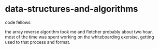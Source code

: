 # data-structures-and-algorithms
code fellows

the array reverse algorithm took me and fletcher probably about two hour. most of the time was spent working on the whiteboarding exersise, getting used to that process and format.
